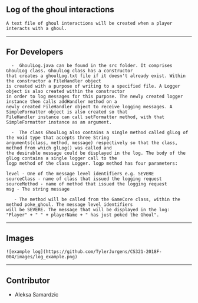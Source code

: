 ## Log of the ghoul interactions
	A text file of ghoul interactions will be created when a player interacts with a ghoul.
---

## For Developers
      -	 GhoulLog.java can be found in the src folder. It comprises GhoulLog class. GhoulLog class has a constructor
	that creates a ghoulLog.txt file if it doesn't already exist. Within the constructor a FileHandler object 
	is created with a purpose of writing to a specified file. A Logger object is also created within the constructor 
	in order to log messages for this purpose. The newly created logger instance then calls addHandler method on a 
	newly created FileHandler object to receive logging messages. A SimpleFormatter object is also created so that
	FileHandler instance can call setFormatter method, with that SimpleFormatter instance as an argument.

      -  The class GhoulLog also contains a single method called glLog of the void type that accepts three String 
	arguments(class, method, message) respectively so that the class, method from which glLog() was called and 
	the desirable message could be displayed in the log. The body of the glLog contains a single logger call to the 
	logp method of the class Logger. logp method has four parameters: 

	level - One of the message level identifiers e.g. SEVERE
	sourceClass - name of class that issued the logging request
	sourceMethod - name of method that issued the logging request
	msg - The string message 
 
       - The method will be called from the GameCore class, within the method poke_ghoul. The message level identifiers
	will be SEVERE. The message that will be displayed in the log: "Player" + " " + playerName + " has just poked the Ghoul". 
---
## Images
	![example log](https://github.com/TylerJurgens/CS321-2018F-004/images/log_example.png)	
---
## Contributor 

- Aleksa Samardzic
